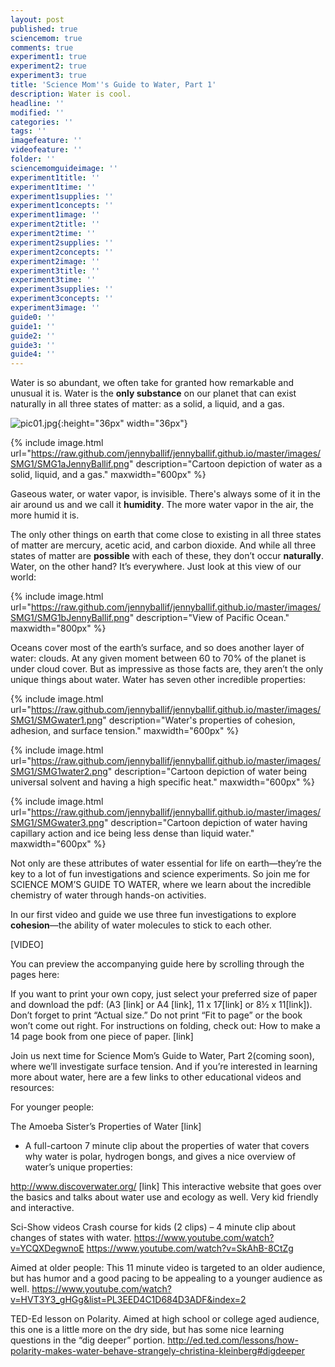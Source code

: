 ```yaml
---
layout: post
published: true
sciencemom: true
comments: true
experiment1: true
experiment2: true
experiment3: true
title: 'Science Mom''s Guide to Water, Part 1'
description: Water is cool.
headline: ''
modified: ''
categories: ''
tags: ''
imagefeature: ''
videofeature: ''
folder: ''
sciencemomguideimage: ''
experiment1title: ''
experiment1time: ''
experiment1supplies: ''
experiment1concepts: ''
experiment1image: ''
experiment2title: ''
experiment2time: ''
experiment2supplies: ''
experiment2concepts: ''
experiment2image: ''
experiment3title: ''
experiment3time: ''
experiment3supplies: ''
experiment3concepts: ''
experiment3image: ''
guide0: ''
guide1: ''
guide2: ''
guide3: ''
guide4: ''
---
```

Water is so abundant, we often take for granted how remarkable and unusual it is. Water is the __only substance__ on our planet that can exist naturally in all three states of matter: as a solid, a liquid, and a gas.

![pic01.jpg]({{site.baseurl}}/images/pic01.jpg){:height="36px" width="36px"}


{% include image.html url="https://raw.github.com/jennyballif/jennyballif.github.io/master/images/SMG1/SMG1aJennyBallif.png" description="Cartoon depiction of water as a solid, liquid, and a gas." maxwidth="600px" %}

Gaseous water, or water vapor, is invisible. There's always some of it in the air around us and we call it **humidity**. The more water vapor in the air, the more humid it is.

The only other things on earth that come close to existing in all three states of matter are mercury, acetic acid, and carbon dioxide. And while all three states of matter are __possible__ with each of these, they don’t occur __naturally__. Water, on the other hand? It’s everywhere. Just look at this view of our world:

{% include image.html url="https://raw.github.com/jennyballif/jennyballif.github.io/master/images/SMG1/SMG1bJennyBallif.png" description="View of Pacific Ocean." maxwidth="800px" %}

Oceans cover most of the earth’s surface, and so does another layer of water: clouds. At any given moment between 60 to 70% of the planet is under cloud cover. But as impressive as those facts are, they aren’t the only unique things about water. Water has seven other incredible properties: 

{% include image.html url="https://raw.github.com/jennyballif/jennyballif.github.io/master/images/SMG1/SMGwater1.png" description="Water's properties of cohesion, adhesion, and surface tension." maxwidth="600px" %}



{% include image.html url="https://raw.github.com/jennyballif/jennyballif.github.io/master/images/SMG1/SMG1water2.png" description="Cartoon depiction of water being universal solvent and having a high specific heat." maxwidth="600px" %}


{% include image.html url="https://raw.github.com/jennyballif/jennyballif.github.io/master/images/SMG1/SMGwater3.png" description="Cartoon depiction of water having capillary action and ice being less dense than liquid water." maxwidth="600px" %}

Not only are these attributes of water essential for life on earth—they’re the key to a lot of fun investigations and science experiments. So join me for SCIENCE MOM’S GUIDE TO WATER, where we learn about the incredible chemistry of water through hands-on activities. 

In our first video and guide we use three fun investigations to explore **cohesion**—the ability of water molecules to stick to each other. 

[VIDEO]

You can preview the accompanying guide here by scrolling through the pages here: 

If you want to print your own copy, just select your preferred size of paper and download the pdf: (A3 [link] or A4 [link], 11 x 17[link] or 8½ x 11[link]). Don’t forget to print “Actual size.” Do not print “Fit to page” or the book won’t come out right. For instructions on folding, check out: How to make a 14 page book from one piece of paper. [link]

Join us next time for Science Mom’s Guide to Water, Part 2(coming soon), where we’ll investigate surface tension. And if you’re interested in learning more about water, here are a few links to other educational videos and resources:

For younger people:

The Amoeba Sister’s Properties of Water [link]
* A full-cartoon 7 minute clip about the properties of water that covers why water is polar, hydrogen bongs, and gives a nice overview of water’s unique properties:

http://www.discoverwater.org/ [link]
This interactive website that goes over the basics and talks about water use and ecology as well. Very kid friendly and interactive. 

Sci-Show videos Crash course for kids (2 clips) – 4 minute clip about changes of states with water. https://www.youtube.com/watch?v=YCQXDegwnoE https://www.youtube.com/watch?v=SkAhB-8CtZg

Aimed at older people:
This 11 minute video is targeted to an older audience, but has humor and a good pacing to be appealing to a younger audience as well. 
https://www.youtube.com/watch?v=HVT3Y3_gHGg&list=PL3EED4C1D684D3ADF&index=2

TED-Ed lesson on Polarity. Aimed at high school or college aged audience, this one is a little more on the dry side, but has some nice learning questions in the “dig deeper” portion. http://ed.ted.com/lessons/how-polarity-makes-water-behave-strangely-christina-kleinberg#digdeeper
